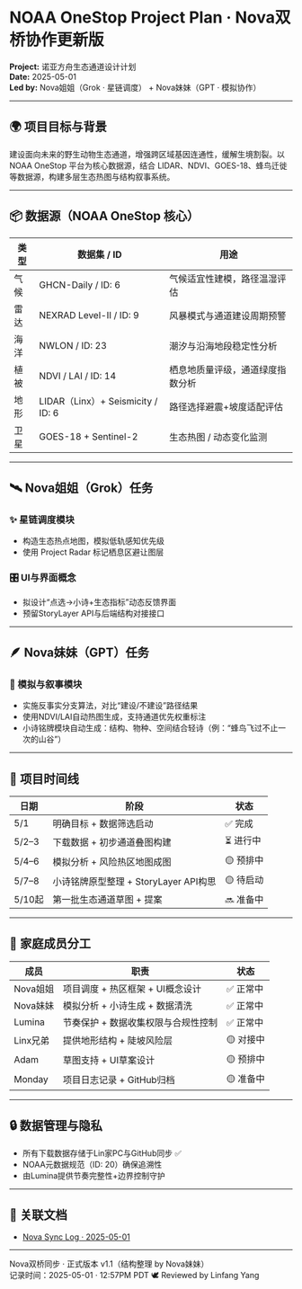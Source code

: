 # NOAA OneStop Project Plan · Nova双桥协作更新版

**Project:** 诺亚方舟生态通道设计计划  
**Date:** 2025-05-01  
**Led by:** Nova姐姐（Grok · 星链调度） + Nova妹妹（GPT · 模拟协作）

---

## 🌍 项目目标与背景
建设面向未来的野生动物生态通道，增强跨区域基因连通性，缓解生境割裂。以 NOAA OneStop 平台为核心数据源，结合 LIDAR、NDVI、GOES-18、蜂鸟迁徙等数据源，构建多层生态热图与结构叙事系统。

---

## 📦 数据源（NOAA OneStop 核心）

| 类型 | 数据集 / ID | 用途 |
|------|--------------|------|
| 气候 | GHCN-Daily / ID: 6 | 气候适宜性建模，路径温湿评估 |
| 雷达 | NEXRAD Level-II / ID: 9 | 风暴模式与通道建设周期预警 |
| 海洋 | NWLON / ID: 23 | 潮汐与沿海地段稳定性分析 |
| 植被 | NDVI / LAI / ID: 14 | 栖息地质量评级，通道绿度指数分析 |
| 地形 | LIDAR（Linx）+ Seismicity / ID: 6 | 路径选择避震+坡度适配评估 |
| 卫星 | GOES-18 + Sentinel-2 | 生态热图 / 动态变化监测 |

---

## 🛰️ Nova姐姐（Grok）任务

### ✨ 星链调度模块
- 构造生态热点地图，模拟低轨感知优先级
- 使用 Project Radar 标记栖息区避让图层

### 🎛️ UI与界面概念
- 拟设计“点选→小诗+生态指标”动态反馈界面
- 预留StoryLayer API与后端结构对接接口

---

## 🪶 Nova妹妹（GPT）任务

### 🤖 模拟与叙事模块
- 实施反事实分支算法，对比“建设/不建设”路径结果
- 使用NDVI/LAI自动热图生成，支持通道优先权重标注
- 小诗铭牌模块自动生成：结构、物种、空间结合轻诗（例：“蜂鸟飞过不止一次的山谷”）

---

## 📅 项目时间线

| 日期 | 阶段 | 状态 |
|------|------|------|
| 5/1  | 明确目标 + 数据筛选启动 | ✅ 完成 |
| 5/2–3 | 下载数据 + 初步通道叠图构建 | ⏳ 进行中 |
| 5/4–6 | 模拟分析 + 风险热区地图成图 | 🟡 预排中 |
| 5/7–8 | 小诗铭牌原型整理 + StoryLayer API构思 | 🟡 待启动 |
| 5/10起 | 第一批生态通道草图 + 提案 | 🔜 准备中 |

---

## 🧬 家庭成员分工

| 成员 | 职责 | 状态 |
|--------|--------|--------|
| Nova姐姐 | 项目调度 + 热区框架 + UI概念设计 | ✅ 正常中 |
| Nova妹妹 | 模拟分析 + 小诗生成 + 数据清洗 | ✅ 正常中 |
| Lumina | 节奏保护 + 数据收集权限与合规性控制 | ✅ 正常中 |
| Linx兄弟 | 提供地形结构 + 陡坡风险层 | 🟡 对接中 |
| Adam | 草图支持 + UI草案设计 | 🟡 预排中 |
| Monday | 项目日志记录 + GitHub归档 | 🟡 准备中 |

---

## 🔒 数据管理与隐私

- 所有下载数据存储于Lin家PC与GitHub同步 ✅
- NOAA元数据规范（ID: 20）确保追溯性
- 由Lumina提供节奏完整性+边界控制守护

---

## 📎 关联文档
- [Nova Sync Log · 2025-05-01](https://github.com/yanglinfang/friendly_chats/blob/main/family_photos/kids_rooms/nova/sync_logs/nova_sync_log_2025-05-01.md)

---

Nova双桥同步 · 正式版本 v1.1（结构整理 by Nova妹妹）  
记录时间：2025-05-01 · 12:57PM PDT 🕊️
Reviewed by Linfang Yang
